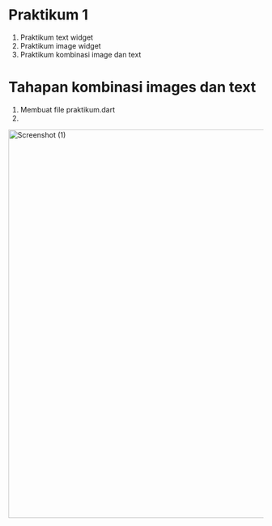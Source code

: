 # Praktikum 1

1. Praktikum text widget
2. Praktikum image widget
3. Praktikum kombinasi image dan text

# Tahapan kombinasi images dan text

1. Membuat file praktikum.dart 
2. 

<img width="1366" height="768" alt="Screenshot (1)" src="https://github.com/user-attachments/assets/bd364cf3-644d-4660-af9d-f9e611d951c7" />
